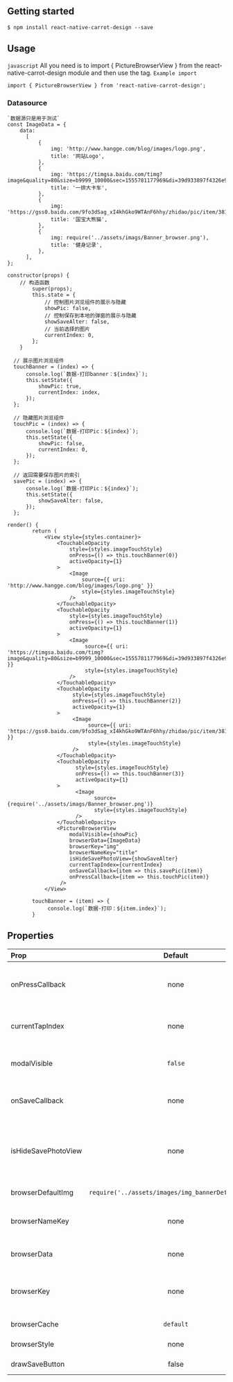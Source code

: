 ## Getting started

`$ npm install react-native-carrot-design --save`

## Usage
`javascript`
All you need is to import { PictureBrowserView } from the react-native-carrot-design module and then use the tag.
`Example import`

```
import { PictureBrowserView } from 'react-native-carrot-design';

```
### Datasource
```
`数据源只是用于测试`
const ImageData = {
    data:
      [
          {
              img: 'http://www.hangge.com/blog/images/logo.png',
              title: '网站Logo',
          },
          {
              img: 'https://timgsa.baidu.com/timg?image&quality=80&size=b9999_10000&sec=1555781177969&di=39d933897f4326e9d89e9c681a6ca9ad&imgtype=0&src=http%3A%2F%2Fwx1.sinaimg.cn%2Forj360%2Fdd2e61f7gy1g0xr9gxtzuj20rs3ak7kv.jpg',
              title: '一排大卡车',
          },
          {
              img: 'https://gss0.baidu.com/9fo3dSag_xI4khGko9WTAnF6hhy/zhidao/pic/item/3812b31bb051f819dc048662dbb44aed2e73e7f1.jpg',
              title: '国宝大熊猫',
          },
          {
              img: require('../assets/imags/Banner_browser.png'),
              title: '健身记录',
          },
      ],
};
```
```
constructor(props) {
    // 构造函数
        super(props);
        this.state = {
            // 控制图片浏览组件的展示与隐藏
            showPic: false,
            // 控制保存到本地的弹窗的展示与隐藏
            showSaveAlter: false,
            // 当前选择的图片
            currentIndex: 0,
        };
    }

  // 展示图片浏览组件
  touchBanner = (index) => {
      console.log(`数据-打印banner：${index}`);
      this.setState({
          showPic: true,
          currentIndex: index,
      });
  };

  // 隐藏图片浏览组件
  touchPic = (index) => {
      console.log(`数据-打印Pic：${index}`);
      this.setState({
          showPic: false,
          currentIndex: 0,
      });
  };

  // 返回需要保存图片的索引
  savePic = (index) => {
      console.log(`数据-打印Pic：${index}`);
      this.setState({
          showSaveAlter: false,
      });
  };
  
render() {
        return (
            <View style={styles.container}>
                <TouchableOpacity
                    style={styles.imageTouchStyle}
                    onPress={() => this.touchBanner(0)}
                    activeOpacity={1}
                >
                    <Image
                        source={{ uri: 'http://www.hangge.com/blog/images/logo.png' }}
                        style={styles.imageTouchStyle}
                    />
                </TouchableOpacity>
                <TouchableOpacity
                    style={styles.imageTouchStyle}
                    onPress={() => this.touchBanner(1)}
                    activeOpacity={1}
                >
                    <Image
                         source={{ uri: 'https://timgsa.baidu.com/timg?image&quality=80&size=b9999_10000&sec=1555781177969&di=39d933897f4326e9d89e9c681a6ca9ad&imgtype=0&src=http%3A%2F%2Fwx1.sinaimg.cn%2Forj360%2Fdd2e61f7gy1g0xr9gxtzuj20rs3ak7kv.jpg' }}
                         style={styles.imageTouchStyle}
                    />
                </TouchableOpacity>
                <TouchableOpacity
                     style={styles.imageTouchStyle}
                     onPress={() => this.touchBanner(2)}
                     activeOpacity={1}
                >
                     <Image
                          source={{ uri: 'https://gss0.baidu.com/9fo3dSag_xI4khGko9WTAnF6hhy/zhidao/pic/item/3812b31bb051f819dc048662dbb44aed2e73e7f1.jpg' }}
                          style={styles.imageTouchStyle}
                     />
                </TouchableOpacity>
                <TouchableOpacity
                      style={styles.imageTouchStyle}
                      onPress={() => this.touchBanner(3)}
                      activeOpacity={1}
                >
                      <Image
                            source={require('../assets/imags/Banner_browser.png')}
                            style={styles.imageTouchStyle}
                      />
                </TouchableOpacity>
                <PictureBrowserView
                    modalVisible={showPic}
                    browserData={ImageData}
                    browserKey="img"
                    browserNameKey="title"
                    isHideSavePhotoView={showSaveAlter}
                    currentTapIndex={currentIndex}
                    onSaveCallback={item => this.savePic(item)}
                    onPressCallback={item => this.touchPic(item)}
                 />
            </View>
            
        touchBanner = (item) => {
             console.log(`数据-打印：${item.index}`);
        }
```

## Properties
| Prop   | Default  | Type | Description | Required|
| :------------ |:---------------:| :---------------:|  :---------------:|:-----|
| onPressCallback | none | `func` | Click event to exit image browsing event |  `false `|
| currentTapIndex | none | `func` | Currently displayed image index |  `true `|
| modalVisible | `false` | `bool` | Whether to show the image browser |  `false `|
| onSaveCallback | none | `string` | Saved image to local long press event |  `false `|
| isHideSavePhotoView | none | `bool` | Whether to hide the saved image to the local popup window |  `false `|
| browserDefaultImg | `require('../assets/images/img_bannerDefualt.png')` | `any` | Default image|  `false `|
| browserNameKey | none | `string` | Key of picture viewer image title |  `false `|
| browserData | none | `object` | Image browser data source |  `true `|
| browserKey | none | `string` | Key of picture browser image resource |  `true `|
| browserCache | `default` | `string` | Cache strategy |  `false `|
| browserStyle | none | `object` | Container layout |  `false `|
| drawSaveButton | false | `bool` | draw save button |  `false `|
